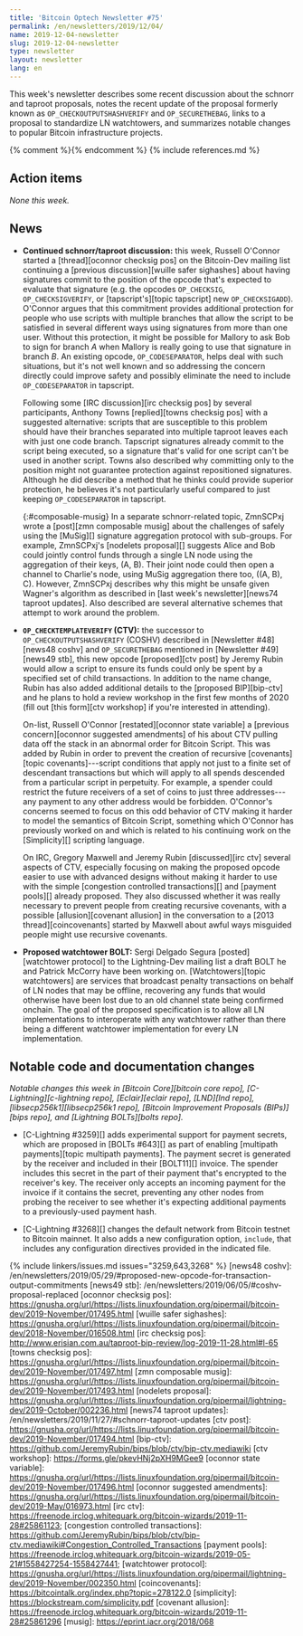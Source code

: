 ```yaml
---
title: 'Bitcoin Optech Newsletter #75'
permalink: /en/newsletters/2019/12/04/
name: 2019-12-04-newsletter
slug: 2019-12-04-newsletter
type: newsletter
layout: newsletter
lang: en
---
```

This week's newsletter describes some recent discussion about the
schnorr and taproot proposals, notes the recent update of the
proposal formerly known as `OP_CHECKOUTPUTSHASHVERIFY` and
`OP_SECURETHEBAG`, links to a proposal to standardize LN watchtowers,
and summarizes notable changes to popular Bitcoin
infrastructure projects.

{% comment %}<!-- include references.md below the fold but above any Jekyll/Liquid variables-->{% endcomment %}
{% include references.md %}

## Action items

*None this week.*

## News

- **Continued schnorr/taproot discussion:** this week, Russell O'Connor
  started a [thread][oconnor checksig pos] on the Bitcoin-Dev mailing list continuing a
  [previous discussion][wuille safer sighashes] about having signatures commit to the position
  of the opcode that's expected to evaluate that signature (e.g.
  the opcodes `OP_CHECKSIG`, `OP_CHECKSIGVERIFY`, or [tapscript's][topic tapscript] new
  `OP_CHECKSIGADD`).  O'Connor argues that this commitment provides additional
  protection for people who use scripts with multiple branches that
  allow the script to be satisfied in several different ways using
  signatures from more than one user.  Without this protection, it might
  be possible for Mallory to ask Bob to sign for branch *A*
  when Mallory is really going to use that signature in branch *B*.  An
  existing opcode, `OP_CODESEPARATOR`, helps deal with such situations,
  but it's not well known and so addressing the concern directly
  could improve safety and possibly eliminate the need to include
  `OP_CODESEPARATOR` in tapscript.

  Following some [IRC discussion][irc checksig pos] by several
  participants, Anthony Towns [replied][towns checksig pos] with a
  suggested alternative: scripts that are susceptible to this problem
  should have their branches separated into multiple taproot leaves
  each with just one code branch.  Tapscript signatures already commit
  to the script being executed, so a signature that's valid for one
  script can't be used in another script.  Towns also described why
  committing only to the position might not guarantee protection against
  repositioned signatures.  Although he did describe a method that he
  thinks could provide superior protection, he believes it's not
  particularly useful compared to just keeping `OP_CODESEPARATOR` in
  tapscript.

  {:#composable-musig}
  In a separate schnorr-related topic, ZmnSCPxj wrote a [post][zmn
  composable musig] about the challenges of safely using the [MuSig][]
  signature aggregation protocol with sub-groups.  For example,
  ZmnSCPxj's [nodelets proposal][] suggests Alice and Bob
  could jointly control funds through a single LN node using the
  aggregation of their keys, (A, B).  Their joint node could then open
  a channel to Charlie's node, using MuSig aggregation there too, ((A,
  B), C).  However, ZmnSCPxj describes why this might be unsafe given
  Wagner's algorithm as described in [last week's newsletter][news74
  taproot updates].  Also described are several alternative schemes
  that attempt to work around the problem.

- **`OP_CHECKTEMPLATEVERIFY` (CTV):** the successor to
  `OP_CHECKOUTPUTSHASHVERIFY` (COSHV) described in [Newsletter
  #48][news48 coshv] and `OP_SECURETHEBAG` mentioned in [Newsletter
  #49][news49 stb], this new opcode [proposed][ctv post] by Jeremy Rubin
  would allow a script to ensure its funds could only be spent by a
  specified set of child transactions.  In addition to the name change,
  Rubin has also added additional details to the [proposed BIP][bip-ctv]
  and he plans to hold a review workshop in the first few months of 2020
  (fill out [this form][ctv workshop] if you're interested in
  attending).

  On-list, Russell O'Connor [restated][oconnor state variable] a
  [previous concern][oconnor suggested amendments] of his about CTV
  pulling data off the stack in an abnormal order for Bitcoin Script.
  This was added by Rubin in order to prevent the creation of
  recursive [covenants][topic covenants]---script conditions that
  apply not just to a finite set of descendant transactions but which
  will apply to all spends descended from a particular script in
  perpetuity.  For example, a spender could restrict the future
  receivers of a set of coins to just three addresses---any payment to
  any other address would be forbidden.  O'Connor's concerns seemed to
  focus on this odd behavior of CTV making it harder to model the
  semantics of Bitcoin
  Script, something which O'Connor has previously worked on and which
  is related to his continuing work on the [Simplicity][] scripting
  language.

  On IRC, Gregory Maxwell and Jeremy Rubin [discussed][irc ctv]
  several aspects of CTV, especially focusing on making the proposed
  opcode easier to use with advanced designs without making it harder
  to use with the simple [congestion controlled transactions][] and
  [payment pools][] already proposed.  They also discussed whether it
  was really necessary to prevent people from creating recursive
  covenants, with a possible [allusion][covenant allusion] in the conversation to a [2013
  thread][coincovenants] started by Maxwell about awful ways misguided
  people might use recursive covenants.

- **Proposed watchtower BOLT:** Sergi Delgado Segura [posted][watchtower
  protocol] to the Lightning-Dev mailing list a draft BOLT he and
  Patrick McCorry have been working on.  [Watchtowers][topic
  watchtowers] are services that broadcast penalty transactions on
  behalf of LN nodes that may be offline, recovering any funds that
  would otherwise have been lost due to an old channel state being
  confirmed onchain.  The goal of the proposed specification is to allow
  all LN implementations to interoperate with any watchtower rather than
  there being a different watchtower implementation for every LN
  implementation.

## Notable code and documentation changes

*Notable changes this week in [Bitcoin Core][bitcoin core repo],
[C-Lightning][c-lightning repo], [Eclair][eclair repo], [LND][lnd repo],
[libsecp256k1][libsecp256k1 repo], [Bitcoin Improvement Proposals
(BIPs)][bips repo], and [Lightning BOLTs][bolts repo].*

- [C-Lightning #3259][] adds experimental support for payment secrets,
  which are proposed in [BOLTs #643][] as part of enabling [multipath
  payments][topic multipath payments].  The payment secret is generated
  by the receiver and included in their [BOLT11][] invoice.  The spender
  includes this secret in the part of their payment that's encrypted to
  the receiver's key.  The receiver only accepts an incoming payment for
  the invoice if it contains the secret, preventing any other nodes from
  probing the receiver to see whether it's expecting additional payments
  to a previously-used payment hash.

- [C-Lightning #3268][] changes the default network from Bitcoin testnet
  to Bitcoin mainnet.  It also adds a new configuration option,
  `include`, that includes any configuration directives provided in the
  indicated file.

{% include linkers/issues.md issues="3259,643,3268" %}
[news48 coshv]: /en/newsletters/2019/05/29/#proposed-new-opcode-for-transaction-output-commitments
[news49 stb]: /en/newsletters/2019/06/05/#coshv-proposal-replaced
[oconnor checksig pos]: https://gnusha.org/url/https://lists.linuxfoundation.org/pipermail/bitcoin-dev/2019-November/017495.html
[wuille safer sighashes]: https://gnusha.org/url/https://lists.linuxfoundation.org/pipermail/bitcoin-dev/2018-November/016508.html
[irc checksig pos]: http://www.erisian.com.au/taproot-bip-review/log-2019-11-28.html#l-65
[towns checksig pos]: https://gnusha.org/url/https://lists.linuxfoundation.org/pipermail/bitcoin-dev/2019-November/017497.html
[zmn composable musig]: https://gnusha.org/url/https://lists.linuxfoundation.org/pipermail/bitcoin-dev/2019-November/017493.html
[nodelets proposal]: https://gnusha.org/url/https://lists.linuxfoundation.org/pipermail/lightning-dev/2019-October/002236.html
[news74 taproot updates]: /en/newsletters/2019/11/27/#schnorr-taproot-updates
[ctv post]: https://gnusha.org/url/https://lists.linuxfoundation.org/pipermail/bitcoin-dev/2019-November/017494.html
[bip-ctv]: https://github.com/JeremyRubin/bips/blob/ctv/bip-ctv.mediawiki
[ctv workshop]: https://forms.gle/pkevHNj2pXH9MGee9
[oconnor state variable]: https://gnusha.org/url/https://lists.linuxfoundation.org/pipermail/bitcoin-dev/2019-November/017496.html
[oconnor suggested amendments]: https://gnusha.org/url/https://lists.linuxfoundation.org/pipermail/bitcoin-dev/2019-May/016973.html
[irc ctv]: https://freenode.irclog.whitequark.org/bitcoin-wizards/2019-11-28#25861123;
[congestion controlled transactions]: https://github.com/JeremyRubin/bips/blob/ctv/bip-ctv.mediawiki#Congestion_Controlled_Transactions
[payment pools]: https://freenode.irclog.whitequark.org/bitcoin-wizards/2019-05-21#1558427254-1558427441;
[watchtower protocol]: https://gnusha.org/url/https://lists.linuxfoundation.org/pipermail/lightning-dev/2019-November/002350.html
[coincovenants]: https://bitcointalk.org/index.php?topic=278122.0
[simplicity]: https://blockstream.com/simplicity.pdf
[covenant allusion]: https://freenode.irclog.whitequark.org/bitcoin-wizards/2019-11-28#25861296
[musig]: https://eprint.iacr.org/2018/068
